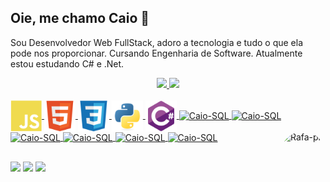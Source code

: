   ## Oie, me chamo Caio 👋


Sou Desenvolvedor Web FullStack, adoro a tecnologia e tudo o que ela pode nos proporcionar.
Cursando Engenharia de Software.
Atualmente estou estudando C# e .Net.



<div align="center">
  <a href="https://github.com/CaioSix">
  <img height="180em" src="https://github-readme-stats.vercel.app/api?username=CaioSix&show_icons=true&theme=dracula&include_all_commits=true&count_private=true"/>
  <img height="180em" src="https://github-readme-stats.vercel.app/api/top-langs/?username=CaioSix&layout=compact&langs_count=7&theme=dracula"/>
</div>

  <div style="display: inline_block"><br>
  <img align="center" alt="Caio-SQL" height="50" width="50" src="https://raw.githubusercontent.com/devicons/devicon/master/icons/javascript/javascript-plain.svg">
  <img align="center" alt="Caio-SQL" height="50" width="50"  src="https://raw.githubusercontent.com/devicons/devicon/master/icons/html5/html5-original.svg">
  <img align="center" alt="Caio-SQL" height="50" width="50"  src="https://raw.githubusercontent.com/devicons/devicon/master/icons/css3/css3-original.svg">
  <img align="center" alt="Caio-SQL" height="50" width="50" src="https://raw.githubusercontent.com/devicons/devicon/master/icons/python/python-original.svg"> 
  <img align="center" alt="Caio-SQL" height="50" width="50" src="https://raw.githubusercontent.com/devicons/devicon/master/icons/csharp/csharp-original.svg"> 
  <img align="center" alt="Caio-SQL" height="50" width="50"  src="https://cdn.jsdelivr.net/gh/devicons/devicon/icons/docker/docker-original.svg">
  <img align="center" alt="Caio-SQL" height="50" width="50" src="https://cdn.jsdelivr.net/gh/devicons/devicon/icons/mysql/mysql-original-wordmark.svg">
  <img align="center" alt="Caio-SQL" height="50" width="50"  src="https://cdn.jsdelivr.net/gh/devicons/devicon/icons/react/react-original.svg" />
  <img align="center" alt="Caio-SQL" height="50" width="50"   src="https://cdn.jsdelivr.net/gh/devicons/devicon/icons/java/java-original.svg" />
  <img align="center" alt="Caio-SQL" height="50" width="50"   src="https://cdn.jsdelivr.net/gh/devicons/devicon/icons/nodejs/nodejs-original-wordmark.svg" />
  <img align="center" alt="Caio-SQL" height="50" width="50"   src="https://cdn.jsdelivr.net/gh/devicons/devicon/icons/github/github-original.svg" />
    
    
   <img align="right" alt="Rafa-pic" height="150" style="border-radius:50px;" src="https://media3.giphy.com/media/Wn74RUT0vjnoU98Hnt/giphy.gif?cid=790b761107e4e0ad6547828b2a4ae9b91e841cbbe5c0b905&rid=giphy.gif&ct=g">
</div>
  
 ##
    
 
<div> 
  <a href="https://instagram.com/#" target="_blank"><img src="https://img.shields.io/badge/-Instagram-%23E4405F?style=for-the-badge&logo=instagram&logoColor=white" target="_blank"></a>
  <a href = "mailto:caio-cavalcanti@hotmail.com"><img src="https://img.shields.io/badge/-Gmail-%23333?style=for-the-badge&logo=gmail&logoColor=white" target="_blank"></a>
  <a href="https://www.linkedin.com/in/caio-cavalcanti-17b50b13a/" target="_blank"><img src="https://img.shields.io/badge/-LinkedIn-%230077B5?style=for-the-badge&logo=linkedin&logoColor=white" target="_blank"></a> 
 
  
 
</div>


    
    

   
